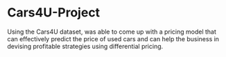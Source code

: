 # Cars4U-Project
Using the Cars4U dataset, was able to come up with a pricing model that can effectively predict the price of used cars and can help the business in devising profitable strategies using differential pricing.
